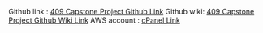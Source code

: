 Github link : [409 Capstone Project Github Link](https://github.com/JosmiJose14/dgl-409-capstone-project-JosmiJose14)
Github wiki:  [409 Capstone Project Github Wiki Link](https://github.com/nic-dgl409-wi24/dgl-409-capstone-project-JosmiJose14/wiki)
AWS account : [cPanel Link](https://dgl409.jjose.imgd.ca/)
